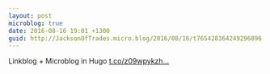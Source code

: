 ```yaml
---
layout: post
microblog: true
date: 2016-08-16 19:01 +1300
guid: http://JacksonOfTrades.micro.blog/2016/08/16/t765428364249296896.html
---
```

Linkblog + Microblog in Hugo [t.co/z09wpykzh...](https://t.co/z09wpykzhK)
